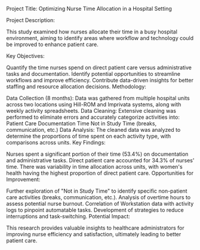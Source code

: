 Project Title: Optimizing Nurse Time Allocation in a Hospital Setting

Project Description:

This study examined how nurses allocate their time in a busy hospital environment, aiming to identify areas where workflow and technology could be improved to enhance patient care.

Key Objectives:

Quantify the time nurses spend on direct patient care versus administrative tasks and documentation.
Identify potential opportunities to streamline workflows and improve efficiency.
Contribute data-driven insights for better staffing and resource allocation decisions.
Methodology:

Data Collection (8 months): Data was gathered from multiple hospital units across two locations using Hill-ROM and Imprivata systems, along with weekly activity spreadsheets.
Data Cleaning: Extensive cleaning was performed to eliminate errors and accurately categorize activities into:
Patient Care
Documentation Time
Not in Study Time (breaks, communication, etc.)
Data Analysis: The cleaned data was analyzed to determine the proportions of time spent on each activity type, with comparisons across units.
Key Findings:

Nurses spent a significant portion of their time (53.4%) on documentation and administrative tasks.
Direct patient care accounted for 34.3% of nurses' time.
There was variability in time allocation across units, with women's health having the highest proportion of direct patient care.
Opportunities for Improvement:

Further exploration of "Not in Study Time" to identify specific non-patient care activities (breaks, communication, etc.).
Analysis of overtime hours to assess potential nurse burnout.
Correlation of Workstation data with activity logs to pinpoint automatable tasks.
Development of strategies to reduce interruptions and task-switching.
Potential Impact:

This research provides valuable insights to healthcare administrators for improving nurse efficiency and satisfaction, ultimately leading to better patient care.
